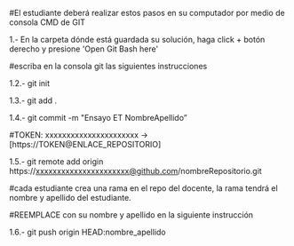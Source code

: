 #El estudiante deberá realizar estos pasos en su computador por medio de consola CMD de GIT

1.- En la carpeta dónde está guardada su solución, haga click + botón derecho y presione 'Open Git Bash here'

#escriba en la consola git las siguientes instrucciones

1.2.- git init

1.3.- git add .

1.4.- git commit -m "Ensayo ET NombreApellido”

#TOKEN: xxxxxxxxxxxxxxxxxxxxxx  ->  [https://TOKEN@ENLACE_REPOSITORIO]

1.5.- git remote add origin https://xxxxxxxxxxxxxxxxxxxxxx@github.com/nombreRepositorio.git

#cada estudiante crea una rama en el repo del docente, la rama tendrá el nombre y apellido del estudiante. 

#REEMPLACE con su nombre y apellido en la siguiente instrucción

1.6.- git push origin HEAD:nombre_apellido
